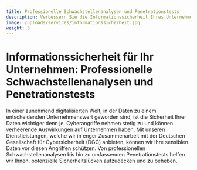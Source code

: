 ```yaml
---
title: Professionelle Schwachstellenanalysen und Penetrationstests
description: Verbessern Sie die Informationssicherheit Ihres Unternehmens mit unseren professionellen Schwachstellenanalysen und Penetrationstests. Erfahren Sie mehr!
image: /uploads/services/informationssicherheit.jpg
weight: 3
---
```


# Informationssicherheit für Ihr Unternehmen: Professionelle Schwachstellenanalysen und Penetrationstests
In einer zunehmend digitalisierten Welt, in der Daten zu einem entscheidenden Unternehmenswert geworden sind, ist die Sicherheit Ihrer Daten wichtiger denn je. Cyberangriffe nehmen stetig zu und können verheerende Auswirkungen auf Unternehmen haben. Mit unseren Dienstleistungen, welche wir in enger Zusammenarbeit mit der Deutschen Gesellschaft für Cybersicherheit (DGC) anbieten, können wir Ihre sensiblen Daten vor diesen Angriffen schützen. Von professionellen Schwachstellenanalysen bis hin zu umfassenden Penetrationstests helfen wir Ihnen, potenzielle Sicherheitslücken aufzudecken und zu beheben.